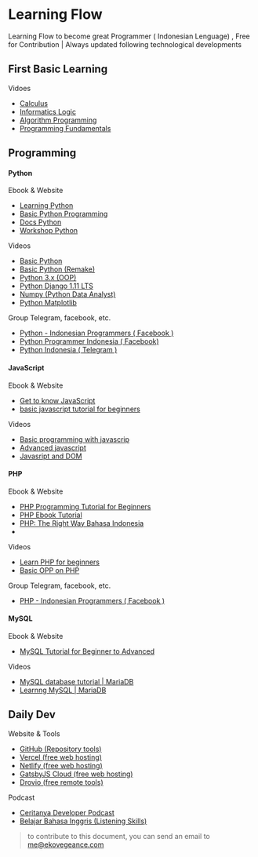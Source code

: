 
# Learning Flow
Learning Flow to become great Programmer ( Indonesian Lenguage) , Free for Contribution | Always updated following technological developments



## First Basic Learning

Vidoes

* [Calculus](https://youtube.com/playlist?list=PLjRBWix725xofaT0Kbdal47q1Ql6whoIP)
* [Informatics Logic](https://youtube.com/playlist?list=PLjRBWix725xq67E2gFActUxVZ72To-VM_)
* [Algorithm Programming](https://youtube.com/playlist?list=PLjRBWix725xrVtr7q2Asm5LdTmTNSbH8A)
* [Programming Fundamentals](https://youtube.com/playlist?list=PLjRBWix725xqahfUnpBMo5LlaYjvId_2I)

## Programming

#### Python

Ebook & Website

* [Learning Python](https://belajarpython.com/)
* [Basic Python Programming](https://www.pythonindo.com/tutorial-python-dasar/)
* [Docs Python](https://docs.python.org/id/3.8/tutorial/)
* [Workshop Python](http://sakti.github.io/python101/) 

Videos
* [Basic Python](https://youtube.com/playlist?list=PLZS-MHyEIRo59lUBwU-XHH7Ymmb04ffOY)
* [Basic Python (Remake)](https://youtube.com/playlist?list=PLZS-MHyEIRo7cgStrKAMhgnOT66z2qKz1)
* [Python 3.x (OOP)](https://youtube.com/playlist?list=PLZS-MHyEIRo7ab0-EveSvf4CLdyOECMm0)
* [Python Django 1.11 LTS](https://youtube.com/playlist?list=PLZS-MHyEIRo6p_RwsWntxMO5QAqIHHHld)
* [Numpy (Python Data Analyst)](https://youtube.com/playlist?list=PLZS-MHyEIRo6V6C2PHEx2Lt0hWIB_cL58)
* [Python Matplotlib](https://youtube.com/playlist?list=PLZS-MHyEIRo5UL5A8YqUO-6hy-aDfQWW-)


Group Telegram, facebook, etc.
* [Python - Indonesian Programmers \( Facebook \)](https://web.facebook.com/groups/1547113062220560)
* [Python Programmer Indonesia \( Facebook\)](https://web.facebook.com/groups/445344566423339)
* [Python Indonesia \( Telegram \)](https://t.me/pythonID)

#### JavaScript

Ebook & Website

* [Get to know JavaScript](http://masputih.com/2013/01/ebook-gratis-mengenal-javascript)
* [basic javascript tutorial for beginners](https://www.petanikode.com/tutorial/javascript/)

Videos

* [Basic programming with javascrip](https://youtube.com/playlist?list=PLFIM0718LjIWXagluzROrA-iBY9eeUt4w)
* [Advanced javascript](https://youtube.com/playlist?list=PLFIM0718LjIUGpY8wmE41W7rTJo_3Y46-)
* [Javasript and DOM](https://youtube.com/playlist?list=PLFIM0718LjIWB3YRoQbQh82ZewAGtE2-3)

#### PHP

Ebook & Website

* [PHP Programming Tutorial for Beginners](https://www.petanikode.com/tutorial/php)
* [PHP Ebook Tutorial](http://www.ilmuwebsite.com/ebook-php-free-download)
* [PHP: The Right Way Bahasa Indonesia](http://id.phptherightway.com/#site-header/)
* 
Videos

* [Learn PHP for beginners](https://youtube.com/playlist?list=PLFIM0718LjIUqXfmEIBE3-uzERZPh3vp6)
* [Basic OPP on PHP](https://youtube.com/playlist?list=PLFIM0718LjIWvxxll-6wLXrC_16h_Bl_p)

Group Telegram, facebook, etc.

* [PHP - Indonesian Programmers \( Facebook \)](https://web.facebook.com/groups/191445930907235)

#### MySQL

Ebook & Website

* [MySQL Tutorial for Beginner to Advanced](https://umardanny.com/tutorial-mysql-untuk-pemula-hingga-mahir-ebook-download-pdf/)

Videos

* [MySQL database tutorial \| MariaDB](https://youtube.com/playlist?list=PL2O3HdJI4voGs6CiEUPXwt1fhLLqu30E_)
* [Learnng MySQL \| MariaDB](https://youtube.com/playlist?list=PLF82-I80PwDN7KSzsJOmd8mwHYe4aAqfF)

## Daily Dev

Website & Tools
* [GitHub (Repository tools)](https://github.com/)
* [Vercel (free web hosting)](https://vercel.com/)
* [Netlify (free web hosting)](https://www.netlify.com/)
* [GatsbyJS Cloud (free web hosting)](https://gatsbyjs.org/)
* [Drovio (free remote tools)](https://www.drovio.com/)


Podcast

* [Ceritanya Developer Podcast](https://podcasts.google.com/feed/aHR0cHM6Ly9hbmNob3IuZm0vcy8zMDM0OGQ0L3BvZGNhc3QvcnNz?sa=X&ved=2ahUKEwj70uTl3YfyAhWGh_0HHaOACCgQ9sEGegQIARAE)
* [Belajar Bahasa Inggris \(Listening Skills\)](https://podcasts.google.com/feed/aHR0cHM6Ly9hbmNob3IuZm0vcy9kYWEzZTY0L3BvZGNhc3QvcnNz?sa=X&ved=0CAoQ9sEGahcKEwjgqouq3ofyAhUAAAAAHQAAAAAQDw)



>to contribute to this document, you can send an email to me@ekovegeance.com

